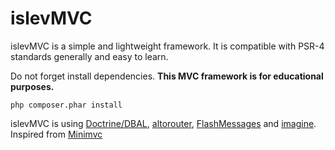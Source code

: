 # islevMVC
islevMVC is a simple and lightweight framework. It is compatible with PSR-4 standards generally and easy to learn.

Do not forget install dependencies.
<b>This MVC framework is for educational purposes.</b>

```
php composer.phar install
```

islevMVC is using <a href="https://github.com/doctrine">Doctrine/DBAL</a>, <a href="https://github.com/dannyvankooten/AltoRouter">altorouter</a>, <a href="https://github.com/plasticbrain/PhpFlashMessages">FlashMessages</a> and <a href="https://github.com/avalanche123/Imagine">imagine</a>. Inspired from <a href="https://github.com/panique/mini">Minimvc</a>
